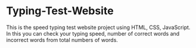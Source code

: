 # Typing-Test-Website
This is the speed typing test website project using HTML, CSS, JavaScript. In this you can check your typing speed, number of correct words and incorrect words from total numbers of words.
